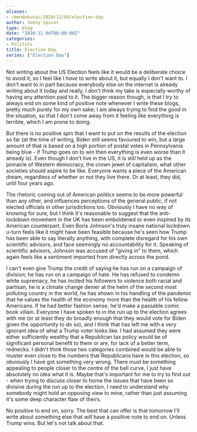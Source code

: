 ```yaml
---
aliases:
- /mendokusai/2020/11/04/election-day
author: Jonny Spicer
type: blog
date: "2020-11-04T00:00:00Z"
categories:
- Politics
title: Election Day
series: ["Election Day"]
---
```

Not writing about the US Election feels like it would be a deliberate choice to avoid it, so I feel like I *have* to write about it, but equally I don't want to. I don't want to in
part because everybody else on the internet is already writing about it today and really, I don't think my take is especially worthy of having any attention paid to it. The bigger reason though, is that I try to always end on some kind of positive note whenever I write these blogs, pretty much purely for my own sake; I am always trying to find the good in the situation, so that I don't
come away from it feeling like everything is terrible, which I am prone to doing.

But there is no positive spin that I want to put on the results of the election so far (at the time of writing, Biden still seems favoured to win, but a large amount of that is based
on a high portion of postal votes in Pennsylvania being blue - if Trump goes on to win then everything is even worse than it already is). Even though I don't live in the US, it is still
held up as the pinnacle of Western democracy, the crown jewel of capitalism, what other societies should aspire to be like. Everyone wants a piece of the American dream, regardless of
whether or not they live there. Or at least, they did, until four years ago.

The rhetoric coming out of American politics seems to be more powerful than any other, and influences perceptions of the general public, if not elected officials in other jurisdictions
too. Obviously I have no way of knowing for sure, but I think it's reasonable to suggest that the anti-lockdown movement in the UK has been emboldened or even inspired by its American counterpart.
Even Boris Johnson's truly insane national lockdown u-turn feels like it might have been feasible because he's seen how Trump has been able to say literally anything, with complete
disregard for his own scientific advisors, and face  seemingly no accountability for it. Speaking of scientific advisors, Johnson was accused of "giving in" to them, which again feels like
a sentiment imported from directly across the pond.

I can't even give Trump the credit of saying he has run on a campaign of division; he has run on a campaign of hate. He has refused to condemn white supremacy, he has incited his
followers to violence both racial and partisan, he is a climate change denier at the helm of the second most polluting country in the world, he has shown in his handling of the pandemic
that he values the health of the economy more than the health of his fellow Americans. If he had better fashion sense, he'd make a passable comic book villain. Everyone I have spoken
to in the run up to the election agrees with me (or at least they do broadly enough that they would vote for Biden given the opportunity to do so), and I think that has left me with a
very ignorant idea of what a Trump voter looks like. I had assumed they were either sufficiently wealthy that a Republican tax policy would be of significant personal benefit to them
or are, for lack of a better term, rednecks. I didn't think those two categories combined would be able to muster even close to the numbers that Republicans have in this election, so
obviously I have got something very wrong. There must be something appealing to people closer to the centre of the bell curve, I just have absolutely no idea what it is. Maybe that's
important for me to try to find out - when trying to discuss closer to home the issues that have been so divisive during the run up to the election, I need to understand why somebody
might hold an opposing view to mine, rather than just assuming it's some deep character flaw of theirs.

No positive to end on, sorry. The best that can offer is that tomorrow I'll write about something else that *will* have a positive note to end on. Unless Trump wins. But let's not talk
about that.
